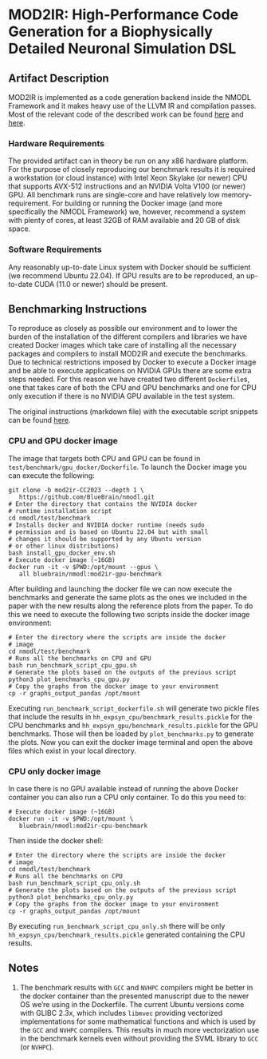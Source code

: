 
# MOD2IR: High-Performance Code Generation for a Biophysically Detailed Neuronal Simulation DSL

## Artifact Description

MOD2IR is implemented as a code generation backend inside the NMODL Framework and it makes heavy
use of the LLVM IR and compilation passes. Most of the relevant code of the described work can be
found [here](https://github.com/BlueBrain/nmodl/tree/llvm/src/codegen/llvm) and
[here](https://github.com/BlueBrain/nmodl/tree/llvm/test/benchmark).

### Hardware Requirements

The provided artifact can in theory be run on any x86 hardware platform. For the purpose of closely
reproducing our benchmark results it is required a workstation (or cloud instance) with Intel Xeon
Skylake (or newer) CPU that supports AVX-512 instructions and an NVIDIA Volta V100 (or newer) GPU.
All benchmark runs are single-core and have relatively low memory-requirement. For building or running
the Docker image (and more specifically the NMODL Framework) we, however, recommend a system with plenty
of cores, at least 32GB of RAM available and 20 GB of disk space.

### Software Requirements

Any reasonably up-to-date Linux system with Docker should be sufficient (we recommend Ubuntu 22.04). If GPU results are to be
reproduced, an up-to-date CUDA (11.0 or newer) should be present.

## Benchmarking Instructions

To reproduce as closely as possible our environment and to lower the burden of the
installation of the different compilers and libraries we have created Docker images which take
care of installing all the necessary packages and compilers to install MOD2IR and execute the
benchmarks.
Due to technical restrictions imposed by Docker to execute a Docker image and be able to execute
applications on NVIDIA GPUs there are some extra steps needed. For this reason we have created two
different `Dockerfile`s, one that takes care of both the CPU and GPU benchmarks and one for CPU only
execution if there is no NVIDIA GPU available in the test system.

The original instructions (markdown file) with the executable script snippets can be found [here](https://github.com/BlueBrain/nmodl/blob/a0c84f9d12b560bd7cddc2e74121027aac02cbe7/docs/CC2023/README.md).

### CPU and GPU docker image

The image that targets both CPU and GPU can be found in `test/benchmark/gpu_docker/Dockerfile`.
To launch the Docker image you can execute the following:

```
git clone -b mod2ir-CC2023 --depth 1 \
   https://github.com/BlueBrain/nmodl.git
# Enter the directory that contains the NVIDIA docker
# runtime installation script
cd nmodl/test/benchmark
# Installs docker and NVIDIA docker runtime (needs sudo
# permission and is based on Ubuntu 22.04 but with small
# changes it should be supported by any Ubuntu version
# or other linux distributions)
bash install_gpu_docker_env.sh
# Execute docker image (~16GB)
docker run -it -v $PWD:/opt/mount --gpus \
   all bluebrain/nmodl:mod2ir-gpu-benchmark
```

After building and launching the docker file we can now execute the benchmarks and generate the same
plots as the ones we included in the paper with the new results along the reference plots from the paper.
To do this we need to execute the following two scripts inside the docker image environment:

```
# Enter the directory where the scripts are inside the docker
# image
cd nmodl/test/benchmark
# Runs all the benchmarks on CPU and GPU
bash run_benchmark_script_cpu_gpu.sh
# Generate the plots based on the outputs of the previous script
python3 plot_benchmarks_cpu_gpu.py
# Copy the graphs from the docker image to your environment
cp -r graphs_output_pandas /opt/mount
```

Executing `run_benchmark_script_dockerfile.sh` will generate two pickle files that include the results
in `hh_expsyn_cpu/benchmark_results.pickle` for the CPU benchmarks and `hh_expsyn_gpu/benchmark_results.pickle`
for the GPU benchmarks. Those will then be loaded by `plot_benchmarks.py` to generate the plots.
Now you can exit the docker image terminal and open the above files which exist in your local directory.


### CPU only docker image

In case there is no GPU available instead of running the above Docker container you can also run a
CPU only container.
To do this you need to:

```
# Execute docker image (~16GB)
docker run -it -v $PWD:/opt/mount \
   bluebrain/nmodl:mod2ir-cpu-benchmark
```

Then inside the docker shell:

```
# Enter the directory where the scripts are inside the docker
# image
cd nmodl/test/benchmark
# Runs all the benchmarks on CPU
bash run_benchmark_script_cpu_only.sh
# Generate the plots based on the outputs of the previous script
python3 plot_benchmarks_cpu_only.py
# Copy the graphs from the docker image to your environment
cp -r graphs_output_pandas /opt/mount
```

By executing `run_benchmark_script_cpu_only.sh` there will be only `hh_expsyn_cpu/benchmark_results.pickle`
generated containing the CPU results.


## Notes

1. The benchmark results with `GCC` and `NVHPC` compilers might be better in the docker container than the presented manuscript due to the newer OS we’re using in the Dockerfile. The current Ubuntu versions come with GLIBC 2.3x, which includes `libmvec` providing vectorized implementations for some mathematical functions and which is used by the `GCC` and `NVHPC` compilers. This results in much more vectorization use in the benchmark kernels even without providing the SVML library to `GCC` (or `NVHPC`).